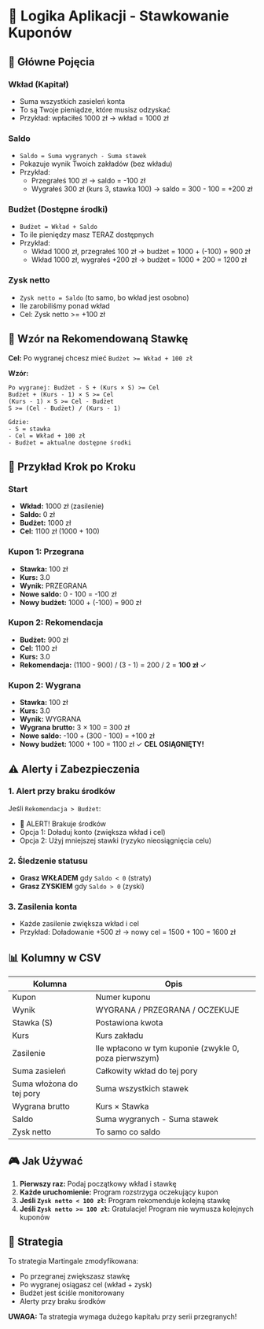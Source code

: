 # 📘 Logika Aplikacji - Stawkowanie Kuponów

## 🎯 Główne Pojęcia

### **Wkład (Kapitał)**
- Suma wszystkich zasieleń konta
- To są Twoje pieniądze, które musisz odzyskać
- Przykład: wpłaciłeś 1000 zł → wkład = 1000 zł

### **Saldo**
- `Saldo = Suma wygranych - Suma stawek`
- Pokazuje wynik Twoich zakładów (bez wkładu)
- Przykład: 
  - Przegrałeś 100 zł → saldo = -100 zł
  - Wygrałeś 300 zł (kurs 3, stawka 100) → saldo = 300 - 100 = +200 zł

### **Budżet (Dostępne środki)**
- `Budżet = Wkład + Saldo`
- To ile pieniędzy masz TERAZ dostępnych
- Przykład:
  - Wkład 1000 zł, przegrałeś 100 zł → budżet = 1000 + (-100) = 900 zł
  - Wkład 1000 zł, wygrałeś +200 zł → budżet = 1000 + 200 = 1200 zł

### **Zysk netto**
- `Zysk netto = Saldo` (to samo, bo wkład jest osobno)
- Ile zarobiliśmy ponad wkład
- Cel: Zysk netto >= +100 zł

## 📐 Wzór na Rekomendowaną Stawkę

**Cel:** Po wygranej chcesz mieć `Budżet >= Wkład + 100 zł`

**Wzór:**
```
Po wygranej: Budżet - S + (Kurs × S) >= Cel
Budżet + (Kurs - 1) × S >= Cel
(Kurs - 1) × S >= Cel - Budżet
S >= (Cel - Budżet) / (Kurs - 1)

Gdzie:
- S = stawka
- Cel = Wkład + 100 zł
- Budżet = aktualne dostępne środki
```

## 🧮 Przykład Krok po Kroku

### Start
- **Wkład:** 1000 zł (zasilenie)
- **Saldo:** 0 zł
- **Budżet:** 1000 zł
- **Cel:** 1100 zł (1000 + 100)

### Kupon 1: Przegrana
- **Stawka:** 100 zł
- **Kurs:** 3.0
- **Wynik:** PRZEGRANA
- **Nowe saldo:** 0 - 100 = -100 zł
- **Nowy budżet:** 1000 + (-100) = 900 zł

### Kupon 2: Rekomendacja
- **Budżet:** 900 zł
- **Cel:** 1100 zł
- **Kurs:** 3.0
- **Rekomendacja:** (1100 - 900) / (3 - 1) = 200 / 2 = **100 zł** ✓

### Kupon 2: Wygrana
- **Stawka:** 100 zł
- **Kurs:** 3.0
- **Wynik:** WYGRANA
- **Wygrana brutto:** 3 × 100 = 300 zł
- **Nowe saldo:** -100 + (300 - 100) = +100 zł
- **Nowy budżet:** 1000 + 100 = 1100 zł ✓ **CEL OSIĄGNIĘTY!**

## ⚠️ Alerty i Zabezpieczenia

### 1. **Alert przy braku środków**
Jeśli `Rekomendacja > Budżet`:
- 🚨 ALERT! Brakuje środków
- Opcja 1: Doładuj konto (zwiększa wkład i cel)
- Opcja 2: Użyj mniejszej stawki (ryzyko nieosiągnięcia celu)

### 2. **Śledzenie statusu**
- **Grasz WKŁADEM** gdy `Saldo < 0` (straty)
- **Grasz ZYSKIEM** gdy `Saldo > 0` (zyski)

### 3. **Zasilenia konta**
- Każde zasilenie zwiększa wkład i cel
- Przykład: Doładowanie +500 zł → nowy cel = 1500 + 100 = 1600 zł

## 📊 Kolumny w CSV

| Kolumna | Opis |
|---------|------|
| Kupon | Numer kuponu |
| Wynik | WYGRANA / PRZEGRANA / OCZEKUJE |
| Stawka (S) | Postawiona kwota |
| Kurs | Kurs zakładu |
| Zasilenie | Ile wpłacono w tym kuponie (zwykle 0, poza pierwszym) |
| Suma zasieleń | Całkowity wkład do tej pory |
| Suma włożona do tej pory | Suma wszystkich stawek |
| Wygrana brutto | Kurs × Stawka |
| Saldo | Suma wygranych - Suma stawek |
| Zysk netto | To samo co saldo |

## 🎮 Jak Używać

1. **Pierwszy raz:** Podaj początkowy wkład i stawkę
2. **Każde uruchomienie:** Program rozstrzyga oczekujący kupon
3. **Jeśli `Zysk netto < 100 zł`:** Program rekomenduje kolejną stawkę
4. **Jeśli `Zysk netto >= 100 zł`:** Gratulacje! Program nie wymusza kolejnych kuponów

## 🔄 Strategia

To strategia Martingale zmodyfikowana:
- Po przegranej zwiększasz stawkę
- Po wygranej osiągasz cel (wkład + zysk)
- Budżet jest ściśle monitorowany
- Alerty przy braku środków

**UWAGA:** Ta strategia wymaga dużego kapitału przy serii przegranych!

